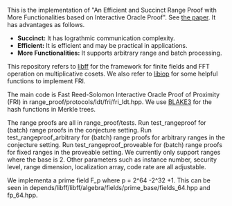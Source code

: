 
This is the implementation of "An Efficient and Succinct Range Proof with 
More Functionalities based on Interactive Oracle Proof".
See [the paper](https://eprint...). It has advantages as follows.

- **Succinct:** It has lograthmic communication complexity.
- **Efficient:** It is efficient and may be practical in applications.
- **More Functionalities:** It supports arbitrary range and batch processing.

This repository refers to [libff](https://https://github.com/scipr-lab/libff) for the framework
for finite fields and FFT operation on multiplicative cosets.
We also refer to  [libiop](https://github.com/scipr-lab/libiop) for 
some helpful functions to implement FRI.

The main code is Fast Reed-Solomon Interactive Oracle Proof of Proximity (FRI) in range_proof/protocols/ldt/fri/fri_ldt.hpp. We
use [BLAKE3](https://github.com/BLAKE3-team/BLAKE3-specs/blob/master/blake3.pdf) for the hash functions in Merkle trees. 

The range proofs are all in range_proof/tests. Run test_rangeproof for (batch) range proofs in the conjecture setting.
Run test_rangeproof_arbitrary for (batch) range proofs for arbitrary ranges in the conjecture setting.
Run test_rangeproof_proveable for (batch) range proofs for fixed ranges in the proveable setting. We currently only
support ranges where the base is 2. Other parameters such as instance number, security level, range dimension,
localization array, code rate are all adjustable.

We implementa a prime field F_p where p = 2^64 -2^32 +1. This can be seen in depends/libff/libff/algebra/fields/prime_base/fields_64.hpp
 and fp_64.hpp.


